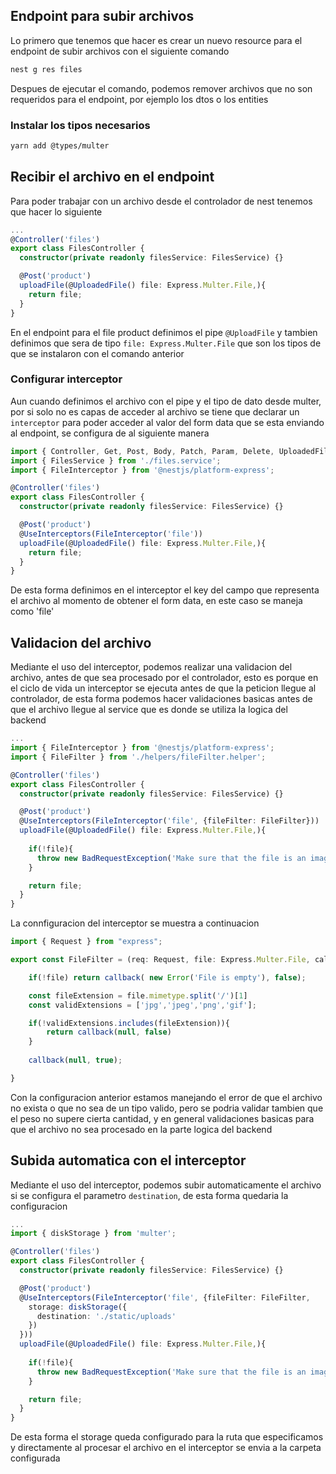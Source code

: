 
## Endpoint para subir archivos

Lo primero que tenemos que hacer es crear un nuevo resource para el endpoint de subir archivos con el siguiente comando

```bash
nest g res files
```

Despues de ejecutar el comando, podemos remover archivos que no son requeridos para el endpoint, por ejemplo los dtos o los entities

### Instalar los tipos necesarios

```bash
yarn add @types/multer
```

## Recibir el archivo en el endpoint 

Para poder trabajar con un archivo desde el controlador de nest tenemos que hacer lo siguiente

```ts
...
@Controller('files')
export class FilesController {
  constructor(private readonly filesService: FilesService) {}

  @Post('product')
  uploadFile(@UploadedFile() file: Express.Multer.File,){
    return file;
  }
}
```

En el endpoint para el file product definimos el pipe `@UploadFile` y tambien definimos que sera de tipo `file: Express.Multer.File` que son los tipos de que se instalaron con el comando anterior

### Configurar interceptor

Aun cuando definimos el archivo con el pipe y el tipo de dato desde multer, por si solo no es capas de acceder al archivo se tiene que declarar un `interceptor` para poder acceder al valor del form data que se esta enviando al endpoint, se configura de al siguiente manera

```ts
import { Controller, Get, Post, Body, Patch, Param, Delete, UploadedFile, UseInterceptors } from '@nestjs/common';
import { FilesService } from './files.service';
import { FileInterceptor } from '@nestjs/platform-express';

@Controller('files')
export class FilesController {
  constructor(private readonly filesService: FilesService) {}

  @Post('product')
  @UseInterceptors(FileInterceptor('file'))
  uploadFile(@UploadedFile() file: Express.Multer.File,){
    return file;
  }
}
```

De esta forma definimos en el interceptor el key del campo que representa el archivo al momento de obtener el form data, en este caso se maneja como 'file'


## Validacion del archivo

Mediante el uso del interceptor, podemos realizar una validacion del archivo, antes de que sea procesado por el controlador, esto es porque en el ciclo de vida un interceptor se ejecuta antes de que la peticion llegue al controlador, de esta forma podemos hacer validaciones basicas antes de que el archivo llegue al service que es donde se utiliza la logica del backend

```ts
...
import { FileInterceptor } from '@nestjs/platform-express';
import { FileFilter } from './helpers/fileFilter.helper';

@Controller('files')
export class FilesController {
  constructor(private readonly filesService: FilesService) {}

  @Post('product')
  @UseInterceptors(FileInterceptor('file', {fileFilter: FileFilter}))
  uploadFile(@UploadedFile() file: Express.Multer.File,){
    
    if(!file){
      throw new BadRequestException('Make sure that the file is an image');
    }

    return file;
  }
}
```

La connfiguracion del interceptor se muestra a continuacion

```ts
import { Request } from "express";

export const FileFilter = (req: Request, file: Express.Multer.File, callback: Function) => {

    if(!file) return callback( new Error('File is empty'), false);

    const fileExtension = file.mimetype.split('/')[1]
    const validExtensions = ['jpg','jpeg','png','gif'];

    if(!validExtensions.includes(fileExtension)){
        return callback(null, false)
    }
   
    callback(null, true);

}
```

Con la configuracion anterior estamos manejando el error de que el archivo no exista o que no sea de un tipo valido, pero se podria validar tambien que el peso no supere cierta cantidad, y en general validaciones basicas para que el archivo no sea procesado en la parte logica del backend

## Subida automatica con el interceptor

Mediante el uso del interceptor, podemos subir automaticamente el archivo si se configura el parametro `destination`, de esta forma quedaria la configuracion

```ts
...
import { diskStorage } from 'multer';

@Controller('files')
export class FilesController {
  constructor(private readonly filesService: FilesService) {}

  @Post('product')
  @UseInterceptors(FileInterceptor('file', {fileFilter: FileFilter,
    storage: diskStorage({
      destination: './static/uploads'
    })
  }))
  uploadFile(@UploadedFile() file: Express.Multer.File,){
    
    if(!file){
      throw new BadRequestException('Make sure that the file is an image');
    }

    return file;
  }
}
```

De esta forma el storage queda configurado para la ruta que especificamos y directamente al procesar el archivo en el interceptor se envia a la carpeta configurada